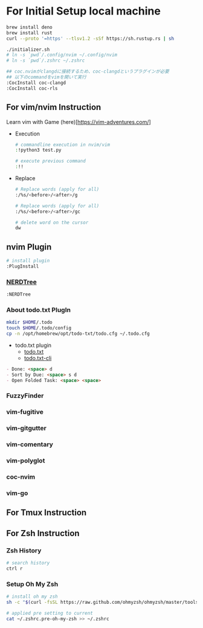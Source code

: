# For Initial Setup local machine

```bash
brew install deno
brew install rust
curl --proto '=https' --tlsv1.2 -sSf https://sh.rustup.rs | sh

./initializer.sh
# ln -s `pwd`/.config/nvim ~/.config/nvim
# ln -s `pwd`/.zshrc ~/.zshrc

## coc.nvimがclangdに接続するため、coc-clangdというプラグインが必要
## 以下のcommandをvimを開いて実行
:CocInstall coc-clangd 
:CocInstall coc-rls
```

## For vim/nvim Instruction
Learn vim with Game (here)[https://vim-adventures.com/]

- Execution
  ```bash
  # commandline execution in nvim/vim
  :!python3 test.py 

  # execute previous command
  :!!
  ```

- Replace
  ```bash
  # Replace words (apply for all)
  :/%s/<before>/<after>/g
  
  # Replace words (apply for all)
  :/%s/<before>/<after>/gc

  # delete word on the cursor
  dw
  ```

## nvim Plugin
```bash
# install plugin
:PlugInstall
```

### [NERDTree](https://github.com/preservim/nerdtree)
```bash
:NERDTree
```

### About todo.txt PlugIn

```bash
mkdir $HOME/.todo
touch $HOME/.todo/config
cp -n /opt/homebrew/opt/todo-txt/todo.cfg ~/.todo.cfg
```

- todo.txt plugin
  - [todo.txt](https://github.com/callmekohei/vim-todoedit/blob/master/doc/todoedit.txt)
  - [todo.txt-cli](https://github.com/todotxt/todo.txt-cli)

```md
- Done: <space> d
- Sort by Due: <space> s d
- Open Folded Task: <space> <space>
```

### FuzzyFinder
### vim-fugitive
### vim-gitgutter
### vim-comentary
### vim-polyglot
### coc-nvim
### vim-go

## For Tmux Instruction

## For Zsh Instruction

### Zsh History
```zsh
# search history
ctrl r
```

### Setup Oh My Zsh
```zsh
# install oh my zsh
sh -c "$(curl -fsSL https://raw.github.com/ohmyzsh/ohmyzsh/master/tools/install.sh)"

# applied pre setting to current
cat ~/.zshrc.pre-oh-my-zsh >> ~/.zshrc
```


